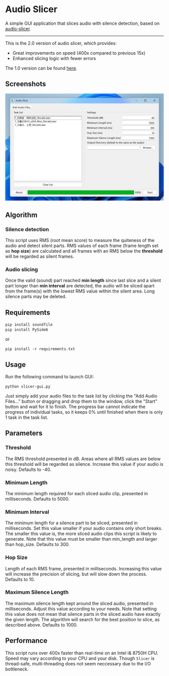 # Audio Slicer

A simple GUI application that slices audio with silence detection, based on [audio-slicer](https://github.com/openvpi/audio-slicer).

---

This is the 2.0 version of audio slicer, which provides:

- Great improvements on speed (400x compared to previous 15x)
- Enhanced slicing logic with fewer errors

The 1.0 version can be found [here](https://github.com/openvpi/audio-slicer/tree/old).

## Screenshots

![image](./screenshot_1.jpg)

## Algorithm

### Silence detection

This script uses RMS (root mean score) to measure the quiteness of the audio and detect silent parts. RMS values of each frame (frame length set as **hop size**) are calculated and all frames with an RMS below the **threshold** will be regarded as silent frames.

### Audio slicing

Once the valid (sound) part reached **min length** since last slice and a silent part longer than **min interval** are detected, the audio will be sliced apart from the frame(s) with the lowest RMS value within the silent area. Long silence parts may be deleted.

## Requirements

```shell
pip install soundfile
pip install PySide6
```

or

```shell
pip install -r requirements.txt
```

## Usage

Run the following command to launch GUI:

```Shell
python slicer-gui.py
```

Just simply add your audio files to the task list by clicking the "Add Audio Files..." button or dragging and drop them to the window, click the "Start" button and wait for it to finish. The progress bar cannot indicate the progress of individual tasks, so it keeps 0% until finished when there is only 1 task in the task list.

## Parameters

### Threshold

The RMS threshold presented in dB. Areas where all RMS values are below this threshold will be regarded as silence. Increase this value if your audio is noisy. Defaults to -40.

### Minimum Length

The minimum length required for each sliced audio clip, presented in milliseconds. Defaults to 5000.

### Minimum Interval

The minimum length for a silence part to be sliced, presented in milliseconds. Set this value smaller if your audio contains only short breaks. The smaller this value is, the more sliced audio clips this script is likely to generate. Note that this value must be smaller than min_length and larger than hop_size. Defaults to 300.

### Hop Size

Length of each RMS frame, presented in milliseconds. Increasing this value will increase the precision of slicing, but will slow down the process. Defaults to 10.

### Maximum Silence Length

The maximum silence length kept around the sliced audio, presented in milliseconds. Adjust this value according to your needs. Note that setting this value does not mean that silence parts in the sliced audio have exactly the given length. The algorithm will search for the best position to slice, as described above. Defaults to 1000.

## Performance

This script runs over 400x faster than real-time on an Intel i& 8750H CPU. Speed may vary according to your CPU and your disk. Though `Slicer` is thread-safe, multi-threading does not seem neccessary due to the I/O bottleneck.

